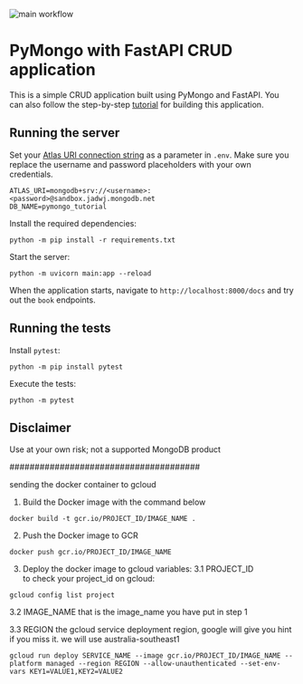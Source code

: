 ![main workflow](https://github.com/mongodb-developer/pymongo-fastapi-crud/actions/workflows/main.yml/badge.svg)

# PyMongo with FastAPI CRUD application

This is a simple CRUD application built using PyMongo and FastAPI. You can also follow the step-by-step [tutorial](https://www.mongodb.com/languages/python/pymongo-tutorial) for building this application.

## Running the server

Set your [Atlas URI connection string](https://docs.atlas.mongodb.com/getting-started/) as a parameter in `.env`. Make sure you replace the username and password placeholders with your own credentials.

```
ATLAS_URI=mongodb+srv://<username>:<password>@sandbox.jadwj.mongodb.net
DB_NAME=pymongo_tutorial
```

Install the required dependencies:

```
python -m pip install -r requirements.txt
```

Start the server:
```
python -m uvicorn main:app --reload
```

When the application starts, navigate to `http://localhost:8000/docs` and try out the `book` endpoints.

## Running the tests

Install `pytest`:

```
python -m pip install pytest
```

Execute the tests:

```
python -m pytest
```

## Disclaimer

Use at your own risk; not a supported MongoDB product

######################################

sending the docker container to gcloud
1. Build the Docker image with the command below
```
docker build -t gcr.io/PROJECT_ID/IMAGE_NAME .
```

2. Push the Docker image to GCR
```
docker push gcr.io/PROJECT_ID/IMAGE_NAME
```

3. Deploy the docker image to gcloud
variables: 
3.1 PROJECT_ID  
to check your project_id on gcloud:
```
gcloud config list project
```
3.2 IMAGE_NAME
that is the image_name you have put in step 1

3.3 REGION
the gcloud service deployment region, google will give you hint if you miss it. 
we will use australia-southeast1
```
gcloud run deploy SERVICE_NAME --image gcr.io/PROJECT_ID/IMAGE_NAME --platform managed --region REGION --allow-unauthenticated --set-env-vars KEY1=VALUE1,KEY2=VALUE2
```